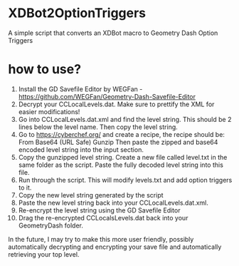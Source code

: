 # XDBot2OptionTriggers
A simple script that converts an XDBot macro to Geometry Dash Option Triggers

# how to use?

1. Install the GD Savefile Editor by WEGFan - https://github.com/WEGFan/Geometry-Dash-Savefile-Editor
2. Decrypt your CCLocalLevels.dat. Make sure to prettify the XML for easier modifications!
3. Go into CCLocalLevels.dat.xml and find the level string. This should be 2 lines below the level name. Then copy the level string.
4. Go to https://cyberchef.org/ and create a recipe, the recipe should be:
                             From Base64 (URL Safe)
                             Gunzip
Then paste the zipped and base64 encoded level string into the input section.
5. Copy the gunzipped level string. Create a new file called level.txt in the same folder as the script. Paste the fully decoded level string into this file.
6. Run through the script. This will modify levels.txt and add option triggers to it.
7. Copy the new level string generated by the script
8. Paste the new level string back into your CCLocalLevels.dat.xml.
9. Re-encrypt the level string using the GD Savefile Editor
10. Drag the re-encrypted CCLocalsLevels.dat back into your GeometryDash folder.

In the future, I may try to make this more user friendly, possibly automatically decrypting and encrypting your save file and automatically retrieving your top level.
